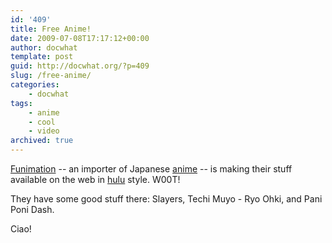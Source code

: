 ```yaml
---
id: '409'
title: Free Anime!
date: 2009-07-08T17:17:12+00:00
author: docwhat
template: post
guid: http://docwhat.org/?p=409
slug: /free-anime/
categories:
    - docwhat
tags:
    - anime
    - cool
    - video
archived: true
---
```


[Funimation](http://funimation.com/video/) -- an importer of Japanese
[anime](http://en.wikipedia.org/wiki/Anime) -- is making their stuff available
on the web in [hulu](http://hulu.com/) style. W00T!

They have some good stuff there: Slayers, Techi Muyo - Ryo Ohki, and Pani Poni
Dash.

Ciao!

